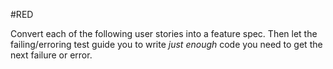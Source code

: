 #RED

Convert each of the following user stories into a feature spec. Then let the failing/erroring test guide you to write *just enough* code you need to get the next failure or error.
